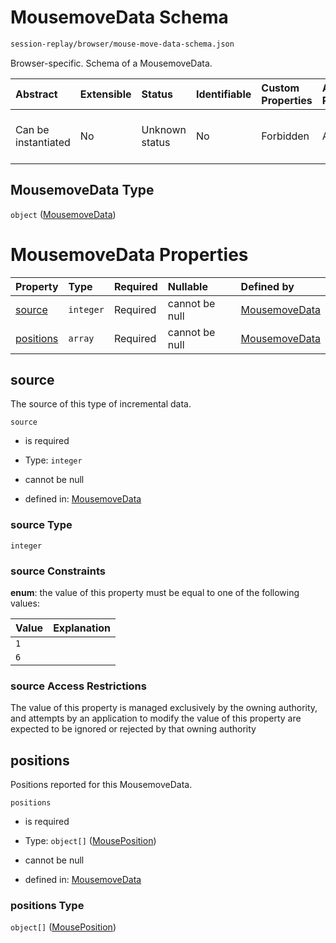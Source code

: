 # MousemoveData Schema

```txt
session-replay/browser/mouse-move-data-schema.json
```

Browser-specific. Schema of a MousemoveData.

| Abstract            | Extensible | Status         | Identifiable | Custom Properties | Additional Properties | Access Restrictions | Defined In                                                                                                      |
| :------------------ | :--------- | :------------- | :----------- | :---------------- | :-------------------- | :------------------ | :-------------------------------------------------------------------------------------------------------------- |
| Can be instantiated | No         | Unknown status | No           | Forbidden         | Allowed               | none                | [mouse-move-data-schema.json](../out/session-replay/browser/mouse-move-data-schema.json "open original schema") |

## MousemoveData Type

`object` ([MousemoveData](mouse-move-data-schema.md))

# MousemoveData Properties

| Property                | Type      | Required | Nullable       | Defined by                                                                                                                                 |
| :---------------------- | :-------- | :------- | :------------- | :----------------------------------------------------------------------------------------------------------------------------------------- |
| [source](#source)       | `integer` | Required | cannot be null | [MousemoveData](mouse-move-data-schema-properties-source.md "session-replay/browser/mouse-move-data-schema.json#/properties/source")       |
| [positions](#positions) | `array`   | Required | cannot be null | [MousemoveData](mouse-move-data-schema-properties-positions.md "session-replay/browser/mouse-move-data-schema.json#/properties/positions") |

## source

The source of this type of incremental data.

`source`

* is required

* Type: `integer`

* cannot be null

* defined in: [MousemoveData](mouse-move-data-schema-properties-source.md "session-replay/browser/mouse-move-data-schema.json#/properties/source")

### source Type

`integer`

### source Constraints

**enum**: the value of this property must be equal to one of the following values:

| Value | Explanation |
| :---- | :---------- |
| `1`   |             |
| `6`   |             |

### source Access Restrictions

The value of this property is managed exclusively by the owning authority, and attempts by an application to modify the value of this property are expected to be ignored or rejected by that owning authority

## positions

Positions reported for this MousemoveData.

`positions`

* is required

* Type: `object[]` ([MousePosition](mouse-position-schema.md))

* cannot be null

* defined in: [MousemoveData](mouse-move-data-schema-properties-positions.md "session-replay/browser/mouse-move-data-schema.json#/properties/positions")

### positions Type

`object[]` ([MousePosition](mouse-position-schema.md))
